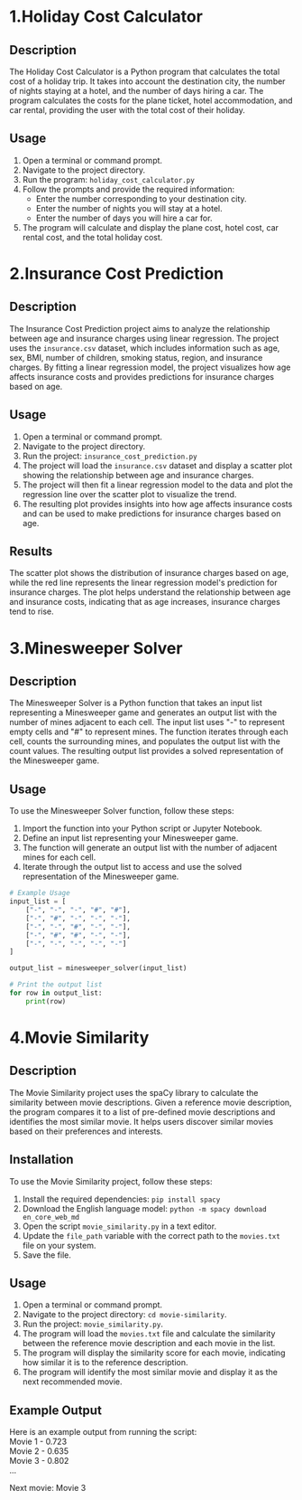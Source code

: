 # 1.Holiday Cost Calculator

## Description
The Holiday Cost Calculator is a Python program that calculates the total cost of a holiday trip. It takes into account the destination city, the number of nights staying at a hotel, and the number of days hiring a car. The program calculates the costs for the plane ticket, hotel accommodation, and car rental, providing the user with the total cost of their holiday.

## Usage
1. Open a terminal or command prompt.
2. Navigate to the project directory.
3. Run the program: `holiday_cost_calculator.py`
4. Follow the prompts and provide the required information:
   - Enter the number corresponding to your destination city.
   - Enter the number of nights you will stay at a hotel.
   - Enter the number of days you will hire a car for.
5. The program will calculate and display the plane cost, hotel cost, car rental cost, and the total holiday cost.

# 2.Insurance Cost Prediction

## Description
The Insurance Cost Prediction project aims to analyze the relationship between age and insurance charges using linear regression. The project uses the `insurance.csv` dataset, which includes information such as age, sex, BMI, number of children, smoking status, region, and insurance charges. By fitting a linear regression model, the project visualizes how age affects insurance costs and provides predictions for insurance charges based on age.

## Usage
1. Open a terminal or command prompt.
3. Navigate to the project directory.
4. Run the project: `insurance_cost_prediction.py`
5. The project will load the `insurance.csv` dataset and display a scatter plot showing the relationship between age and insurance charges.
6. The project will then fit a linear regression model to the data and plot the regression line over the scatter plot to visualize the trend.
7. The resulting plot provides insights into how age affects insurance costs and can be used to make predictions for insurance charges based on age.

## Results
The scatter plot shows the distribution of insurance charges based on age, while the red line represents the linear regression model's prediction for insurance charges. The plot helps understand the relationship between age and insurance costs, indicating that as age increases, insurance charges tend to rise.

# 3.Minesweeper Solver

## Description
The Minesweeper Solver is a Python function that takes an input list representing a Minesweeper game and generates an output list with the number of mines adjacent to each cell. The input list uses "-" to represent empty cells and "#" to represent mines. The function iterates through each cell, counts the surrounding mines, and populates the output list with the count values. The resulting output list provides a solved representation of the Minesweeper game.

## Usage
To use the Minesweeper Solver function, follow these steps:
1. Import the function into your Python script or Jupyter Notebook.
2. Define an input list representing your Minesweeper game.
3. The function will generate an output list with the number of adjacent mines for each cell.
4. Iterate through the output list to access and use the solved representation of the Minesweeper game.

```python
# Example Usage
input_list = [
    ["-", "-", "-", "#", "#"],
    ["-", "#", "-", "-", "-"],
    ["-", "-", "#", "-", "-"],
    ["-", "#", "#", "-", "-"],
    ["-", "-", "-", "-", "-"]
]

output_list = minesweeper_solver(input_list)

# Print the output list
for row in output_list:
    print(row)
```
# 4.Movie Similarity

## Description
The Movie Similarity project uses the spaCy library to calculate the similarity between movie descriptions. Given a reference movie description, the program compares it to a list of pre-defined movie descriptions and identifies the most similar movie. It helps users discover similar movies based on their preferences and interests.

## Installation
To use the Movie Similarity project, follow these steps:

1. Install the required dependencies: `pip install spacy`
2. Download the English language model: `python -m spacy download en_core_web_md`
3. Open the script `movie_similarity.py` in a text editor.
4. Update the `file_path` variable with the correct path to the `movies.txt` file on your system.
5. Save the file.

## Usage
1. Open a terminal or command prompt.
2. Navigate to the project directory: `cd movie-similarity`.
3. Run the project: `movie_similarity.py`.
4. The program will load the `movies.txt` file and calculate the similarity between the reference movie description and each movie in the list.
5. The program will display the similarity score for each movie, indicating how similar it is to the reference description.
6. The program will identify the most similar movie and display it as the next recommended movie.

## Example Output
Here is an example output from running the script:<br>
Movie 1 - 0.723 <br>
Movie 2 - 0.635 <br>
Movie 3 - 0.802 <br>
...<br>

Next movie: Movie 3

